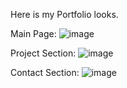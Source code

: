 Here is my Portfolio looks.

Main Page:
![image](https://github.com/user-attachments/assets/33f9f19e-cad1-428b-8b00-3d87a995d347)

Project Section:
![image](https://github.com/user-attachments/assets/0e6c1e57-ed7c-456b-901e-75f31b1138c9)

Contact Section:
![image](https://github.com/user-attachments/assets/1b99bd50-59a2-4b1b-9b62-2e93817e880b)



